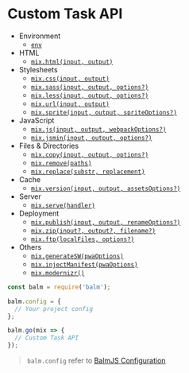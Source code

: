 # Custom Task API

- Environment
  - [`env`](environment.html#mix-env)
- HTML
  - [`mix.html(input, output)`](template.html#mix-html)
- Stylesheets
  - [`mix.css(input, output)`](styles.html#mix-css)
  - [`mix.sass(input, output, options?)`](styles.html#mix-sass)
  - [`mix.less(input, output, options?)`](styles.html#mix-less)
  - [`mix.url(input, output)`](styles.html#mix-url)
  - [`mix.sprite(input, output, spriteOptions?)`](styles.html#mix-sprite)
- JavaScript
  - [`mix.js(input, output, webpackOptions?)`](scripts.html#mix-js)
  - [`mix.jsmin(input, output, options?)`](scripts.html#mix-jsmin)
- Files & Directories
  - [`mix.copy(input, output, options?)`](files.html#mix-copy)
  - [`mix.remove(paths)`](files.html#mix-remove)
  - [`mix.replace(substr, replacement)`](files.html#mix-replace)
- Cache
  - [`mix.version(input, output, assetsOptions?)`](cache.html#mix-version)
- Server
  - [`mix.serve(handler)`](server.html#mix-serve)
- Deployment
  - [`mix.publish(input, output, renameOptions?)`](deployment.html#mix-publish)
  - [`mix.zip(input?, output?, filename?)`](deployment.html#mix-zip)
  - [`mix.ftp(localFiles, options?)`](deployment.html#mix-ftp)
- Others
  - [`mix.generateSW(pwaOptions)`](others.html#mix-generatesw)
  - [`mix.injectManifest(pwaOptions)`](others.html#mix-injectmanifest)
  - [`mix.modernizr()`](others.html#mix-modernizr)

```js
const balm = require('balm');

balm.config = {
  // Your project config
};

balm.go(mix => {
  // Custom Task API
});
```

> `balm.config` refer to [BalmJS Configuration](../config/)
